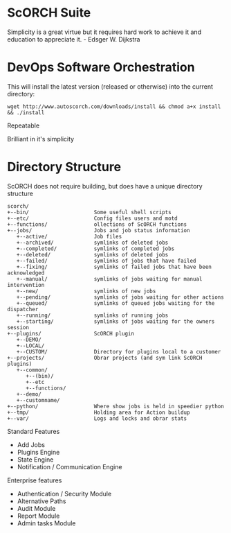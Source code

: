 ScORCH Suite
============

Simplicity is a great virtue but it requires hard work to achieve it and education to appreciate it. - Edsger W. Dijkstra


# DevOps Software Orchestration

This will install the latest version (released or otherwise) into the current directory:

`wget http://www.autoscorch.com/downloads/install && chmod a+x install && ./install`

Repeatable

Brilliant in it's simplicity

# Directory Structure

ScORCH does not require building, but does have a unique directory structure

```
scorch/
+--bin/                     Some useful shell scripts
+--etc/                     Config files users and motd
+--functions/               ollections of ScORCH functions
+--jobs/                    Jobs and job status information
   +--active/               Job files
   +--archived/             symlinks of deleted jobs
   +--completed/            symlinks of completed jobs
   +--deleted/              symlinks of deleted jobs
   +--failed/               symlinks of jobs that have failed
   +--fixing/               symlinks of failed jobs that have been acknowledged
   +--manual/               symlinks of jobs waiting for manual intervention
   +--new/                  symlinks of new jobs
   +--pending/              symlinks of jobs waiting for other actions
   +--queued/               symlinks of queued jobs waiting for the dispatcher
   +--running/              symlinks of running jobs
   +--starting/             symlinks of jobs waiting for the owners session
+--plugins/                 ScORCH plugin
   +--DEMO/
   +--LOCAL/
   +--CUSTOM/               Directory for plugins local to a customer
+--projects/                Obrar projects (and sym link ScORCH plugins)
   +--common/
      +--(bin)/
      +--etc
      +--functions/
   +--demo/
   +--customname/
+--python/                  Where show jobs is held in speedier python
+--tmp/                     Holding area for Action buildup
+--var/                     Logs and locks and obrar stats
```

Standard Features

* Add Jobs
* Plugins Engine
* State Engine
* Notification / Communication Engine
                      
Enterprise features

* Authentication / Security  Module
* Alternative Paths
* Audit Module
* Report Module
* Admin tasks Module
                      
                      
